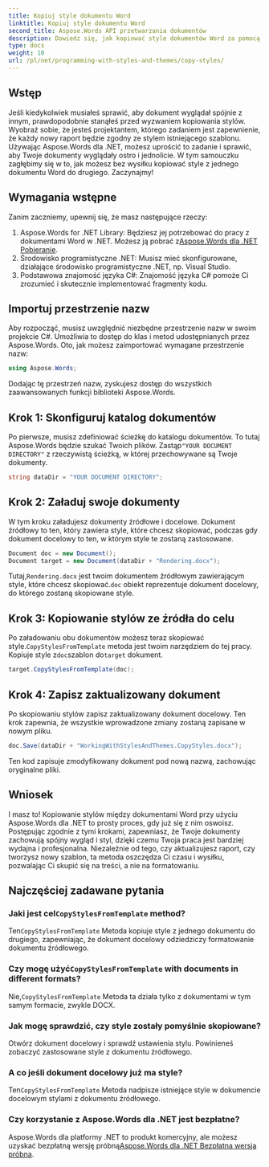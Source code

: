 ```yaml
---
title: Kopiuj style dokumentu Word
linktitle: Kopiuj style dokumentu Word
second_title: Aspose.Words API przetwarzania dokumentów
description: Dowiedz się, jak kopiować style dokumentów Word za pomocą Aspose.Words dla .NET. Postępuj zgodnie z naszym przewodnikiem krok po kroku, aby bez wysiłku zapewnić spójne formatowanie dokumentów.
type: docs
weight: 10
url: /pl/net/programming-with-styles-and-themes/copy-styles/
---
```

## Wstęp

Jeśli kiedykolwiek musiałeś sprawić, aby dokument wyglądał spójnie z innym, prawdopodobnie stanąłeś przed wyzwaniem kopiowania stylów. Wyobraź sobie, że jesteś projektantem, którego zadaniem jest zapewnienie, że każdy nowy raport będzie zgodny ze stylem istniejącego szablonu. Używając Aspose.Words dla .NET, możesz uprościć to zadanie i sprawić, aby Twoje dokumenty wyglądały ostro i jednolicie. W tym samouczku zagłębimy się w to, jak możesz bez wysiłku kopiować style z jednego dokumentu Word do drugiego. Zaczynajmy!

## Wymagania wstępne

Zanim zaczniemy, upewnij się, że masz następujące rzeczy:

1.  Aspose.Words for .NET Library: Będziesz jej potrzebować do pracy z dokumentami Word w .NET. Możesz ją pobrać z[Aspose.Words dla .NET Pobieranie](https://releases.aspose.com/words/net/).
2. Środowisko programistyczne .NET: Musisz mieć skonfigurowane, działające środowisko programistyczne .NET, np. Visual Studio.
3. Podstawowa znajomość języka C#: Znajomość języka C# pomoże Ci zrozumieć i skutecznie implementować fragmenty kodu.

## Importuj przestrzenie nazw

Aby rozpocząć, musisz uwzględnić niezbędne przestrzenie nazw w swoim projekcie C#. Umożliwia to dostęp do klas i metod udostępnianych przez Aspose.Words. Oto, jak możesz zaimportować wymagane przestrzenie nazw:

```csharp
using Aspose.Words;
```

Dodając tę przestrzeń nazw, zyskujesz dostęp do wszystkich zaawansowanych funkcji biblioteki Aspose.Words.

## Krok 1: Skonfiguruj katalog dokumentów

 Po pierwsze, musisz zdefiniować ścieżkę do katalogu dokumentów. To tutaj Aspose.Words będzie szukać Twoich plików. Zastąp`"YOUR DOCUMENT DIRECTORY"` z rzeczywistą ścieżką, w której przechowywane są Twoje dokumenty.

```csharp
string dataDir = "YOUR DOCUMENT DIRECTORY";
```

## Krok 2: Załaduj swoje dokumenty

W tym kroku załadujesz dokumenty źródłowe i docelowe. Dokument źródłowy to ten, który zawiera style, które chcesz skopiować, podczas gdy dokument docelowy to ten, w którym style te zostaną zastosowane. 

```csharp
Document doc = new Document();
Document target = new Document(dataDir + "Rendering.docx");
```

 Tutaj,`Rendering.docx` jest twoim dokumentem źródłowym zawierającym style, które chcesz skopiować.`doc` obiekt reprezentuje dokument docelowy, do którego zostaną skopiowane style.

## Krok 3: Kopiowanie stylów ze źródła do celu

 Po załadowaniu obu dokumentów możesz teraz skopiować style.`CopyStylesFromTemplate` metoda jest twoim narzędziem do tej pracy. Kopiuje style z`doc`szablon do`target` dokument.

```csharp
target.CopyStylesFromTemplate(doc);
```

## Krok 4: Zapisz zaktualizowany dokument

Po skopiowaniu stylów zapisz zaktualizowany dokument docelowy. Ten krok zapewnia, że wszystkie wprowadzone zmiany zostaną zapisane w nowym pliku.

```csharp
doc.Save(dataDir + "WorkingWithStylesAndThemes.CopyStyles.docx");
```

Ten kod zapisuje zmodyfikowany dokument pod nową nazwą, zachowując oryginalne pliki.

## Wniosek

I masz to! Kopiowanie stylów między dokumentami Word przy użyciu Aspose.Words dla .NET to prosty proces, gdy już się z nim oswoisz. Postępując zgodnie z tymi krokami, zapewniasz, że Twoje dokumenty zachowują spójny wygląd i styl, dzięki czemu Twoja praca jest bardziej wydajna i profesjonalna. Niezależnie od tego, czy aktualizujesz raport, czy tworzysz nowy szablon, ta metoda oszczędza Ci czasu i wysiłku, pozwalając Ci skupić się na treści, a nie na formatowaniu.

## Najczęściej zadawane pytania

###  Jaki jest cel`CopyStylesFromTemplate` method?  
Ten`CopyStylesFromTemplate` Metoda kopiuje style z jednego dokumentu do drugiego, zapewniając, że dokument docelowy odziedziczy formatowanie dokumentu źródłowego.

###  Czy mogę użyć`CopyStylesFromTemplate` with documents in different formats?  
 Nie,`CopyStylesFromTemplate` Metoda ta działa tylko z dokumentami w tym samym formacie, zwykle DOCX.

### Jak mogę sprawdzić, czy style zostały pomyślnie skopiowane?  
Otwórz dokument docelowy i sprawdź ustawienia stylu. Powinieneś zobaczyć zastosowane style z dokumentu źródłowego.

### A co jeśli dokument docelowy już ma style?  
Ten`CopyStylesFromTemplate` Metoda nadpisze istniejące style w dokumencie docelowym stylami z dokumentu źródłowego.

### Czy korzystanie z Aspose.Words dla .NET jest bezpłatne?  
 Aspose.Words dla platformy .NET to produkt komercyjny, ale możesz uzyskać bezpłatną wersję próbną[Aspose.Words dla .NET Bezpłatna wersja próbna](https://releases.aspose.com/).